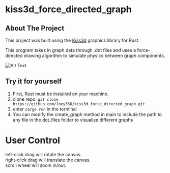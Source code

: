 # kiss3d_force_directed_graph

## About The Project

This project was built using the [Kiss3d](https://github.com/sebcrozet/kiss3d) graphics library for Rust.

This program takes in graph data through .dot files and uses a force-directed drawing algorithm to simulate physics between graph components.

![Alt Text](https://media1.giphy.com/media/OGpG9ceEJ1PVFAvTv2/giphy.gif?cid=790b7611551df85a6fbad1eb6b8372a5b2f98775e214cde3&rid=giphy.gif&ct=g)


## Try it for yourself

1) First, Rust must be installed on your machine.
2) clone repo: ```git clone https://github.com/Joey336/kiss3d_force_directed_graph.git```
3) enter ```cargo run``` in the terminal
4) You can modify the create_graph method in main to include the path to any file in the dot_files folder to visualize different graphs

# User Control
left-click drag will rotate the canvas.  
right-click drag will translate the canvas.  
scroll wheel will zoom in/out.  
